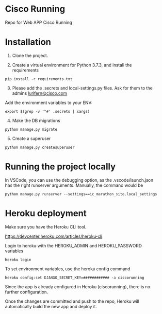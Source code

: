 # Cisco Running

Repo for Web APP Cisco Running
# Installation

1. Clone the project.

2. Create a virtual environment for Python 3.7.3, and install the requirements

``` 
pip install -r requirements.txt
``` 

3. Please add the .secrets and local-settings.py files. Ask for them to the admins lurifern@cisco.com

Add the environment variables to your ENV:

``` 
export $(grep -v '^#' .secrets | xargs)
``` 

4. Make the DB migrations

``` 
python manage.py migrate
``` 

5. Create a superuser

``` 
python manage.py createsuperuser
```  

# Running the project locally

In VSCode, you can use the debugging option, as the .vscode/launch.json has the right runserver arguments.
Manually, the command would be

``` 
python manage.py runserver --settings==ic_marathon_site.local_settings
``` 

# Heroku deployment

Make sure you have the Heroku CLI tool.

https://devcenter.heroku.com/articles/heroku-cli

Login to heroku with the HEROKU_ADMIN and HEROKU_PASSWORD variables

``` 
heroku login
``` 

To set environment variables, use the heroku config command

``` 
heroku config:set DJANGO_SECRET_KEY=############ -a ciscorunning
``` 

Since the app is already configured in Heroku (ciscorunning), there is no further configuration.

Once the changes are committed and push to the repo, Heroku will automatically build the new app and deploy it.